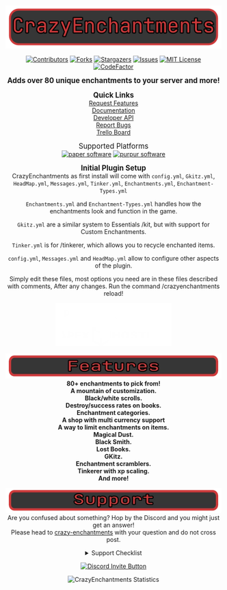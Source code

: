 <center><div align="center">

![CrazyEnchantments](https://raw.githubusercontent.com/Crazy-Crew/Branding/main/crazyenchantments/banner/webp/banner.webp)

[![Contributors][contributors-shield]][contributors-url]
[![Forks][forks-shield]][forks-url]
[![Stargazers][stars-shield]][stars-url]
[![Issues][issues-shield]][issues-url]
[![MIT License][license-shield]][license-url]
[![CodeFactor](https://www.codefactor.io/repository/github/crazy-crew/crazyenchantments/badge)](https://www.codefactor.io/repository/github/crazy-crew/crazyenchantments)

<big>**Adds over 80 unique enchantments to your server and more!**</big>

<big>**Quick Links**</big><br>
[Request Features](https://github.com/Crazy-Crew/CrazyEnchantments/issues)<br>
[Documentation](https://docs.crazycrew.us/docs/category/crazyenchantments)<br>
[Developer API](https://docs.crazycrew.us/docs/plugins/crazyenchantments/guides/api/intro)<br>
[Report Bugs](https://github.com/Crazy-Crew/CrazyEnchantments/issues)<br>
[Trello Board](https://trello.com/b/AJvEmcbL/crazyenchantments)

<big>Supported Platforms</big><br>
[![paper software](https://cdn.jsdelivr.net/npm/@intergrav/devins-badges@3/assets/compact-minimal/supported/paper_vector.svg)](https://papermc.io/)
[![purpur software](https://cdn.jsdelivr.net/npm/@intergrav/devins-badges@3/assets/compact-minimal/supported/purpur_vector.svg)](https://purpurmc.org/)

<big>**Initial Plugin Setup**</big><br>
CrazyEnchantments as first install will come with `config.yml`, `Gkitz.yml`, `HeadMap.yml`, `Messages.yml`, `Tinker.yml`, `Enchantments.yml`, `Enchantment-Types.yml`

`Enchantments.yml` and `Enchantment-Types.yml` handles how the enchantments look and function in the game.

`Gkitz.yml` are a similar system to Essentials /kit, but with support for Custom Enchantments.

`Tinker.yml` is for /tinkerer, which allows you to recycle enchanted items.

`config.yml`, `Messages.yml` and `HeadMap.yml` allow to configure other aspects of the plugin.

Simply edit these files, most options you need are in these files described with comments, After any changes. Run the command /crazyenchantments reload!

[![Partnered with ApexHosting](https://raw.githubusercontent.com/Crazy-Crew/Branding/main/apex-banner-transparent.webp)](https://billing.apexminecrafthosting.com/aff.php?aff=5511)

![Features Banner](https://raw.githubusercontent.com/Crazy-Crew/Branding/main/crazyenchantments/banner/webp/features.webp)<br>
**80+ enchantments to pick from!**<br>
**A mountain of customization.**<br>
**Black/white scrolls.**<br>
**Destroy/success rates on books.**<br>
**Enchantment categories.**<br>
**A shop with multi currency support**<br>
**A way to limit enchantments on items.**<br>
**Magical Dust.**<br>
**Black Smith.**<br>
**Lost Books.**<br>
**GKitz.**<br>
**Enchantment scramblers.**<br>
**Tinkerer with xp scaling.**<br>
**And more!**<br>

![Support Banner](https://raw.githubusercontent.com/Crazy-Crew/Branding/main/crazyenchantments/banner/webp/support.webp)<br>
Are you confused about something? Hop by the Discord and you might just get an answer!<br>
Please head to [crazy-enchantments](https://discord.com/channels/182615261403283459/196107873397374976) with your question and do not cross post.<br>

<details>
<summary>Support Checklist</summary>

Please check to make sure that your question wasn't asked before, You can use `Ctrl+F` on Discord to look for past conversations.<br>
Describe your issue in detail, Don't just make it a bread crumb trail that has to be questioned out of you.<br>
Plugin Version i.e. `CrazyEnchantments 3.3` **LATEST DOES NOT COUNT**<br>
Server Version & Server Type i.e. `Paper 1.21.1` or `Purpur 1.21.1` **LATEST DOES NOT COUNT**<br>
Send any console errors or files you have through https://mclo.gs/ - (We don't own the website, You have to copy the link and send it.)<br>

</details>

<!--[![Discord](https://discord.com/api/guilds/182615261403283459/widget.png?style=banner2)](https://discord.gg/badbones-s-live-chat-182615261403283459)<br>-->
[![Discord Invite Button](https://cdn.jsdelivr.net/npm/@intergrav/devins-badges@3/assets/cozy/social/discord-plural_vector.svg)](https://discord.gg/badbones-s-live-chat-182615261403283459)
</div>

![CrazyEnchantments Statistics](https://bstats.org/signatures/bukkit/CrazyEnchantments.svg)
</center>

[contributors-shield]: https://img.shields.io/github/contributors/Crazy-Crew/CrazyEnchantments.svg?style=flat&logo=appveyor
[contributors-url]: https://github.com/Crazy-Crew/CrazyEnchantments/graphs/contributors
[forks-shield]: https://img.shields.io/github/forks/Crazy-Crew/CrazyEnchantments.svg?style=flat&logo=appveyor
[forks-url]: https://github.com/Crazy-Crew/CrazyEnchantments/network/members
[stars-shield]: https://img.shields.io/github/stars/Crazy-Crew/CrazyEnchantments.svg?style=flat&logo=appveyor
[stars-url]: https://github.com/Crazy-Crew/CrazyEnchantments/stargazers
[issues-shield]: https://img.shields.io/github/issues/Crazy-Crew/CrazyEnchantments.svg?style=flat&logo=appveyor
[issues-url]: https://github.com/Crazy-Crew/CrazyEnchantments/issues
[license-shield]: https://img.shields.io/github/license/Crazy-Crew/CrazyEnchantments.svg?style=flat&logo=appveyor
[license-url]: https://github.com/Crazy-Crew/CrazyEnchantments/blob/main/LICENSE
